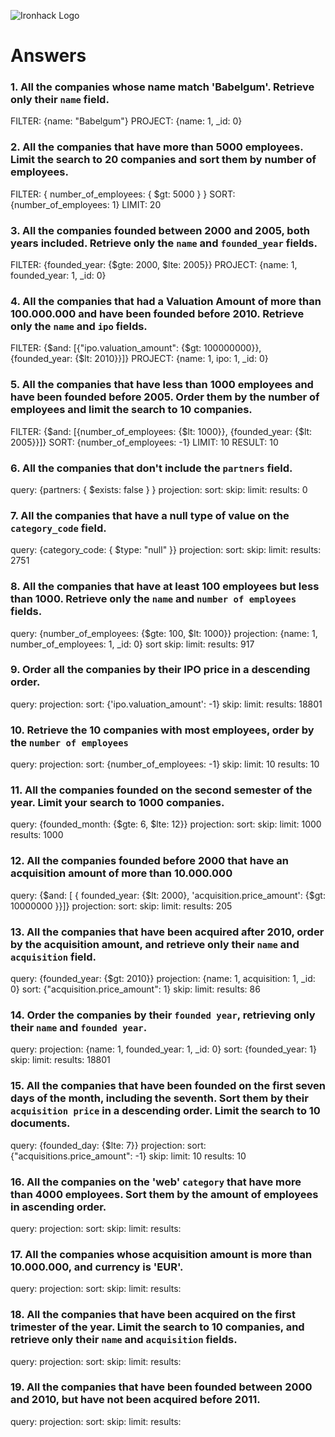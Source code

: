 ![Ironhack Logo](https://i.imgur.com/1QgrNNw.png)

# Answers  

### 1. All the companies whose name match 'Babelgum'. Retrieve only their `name` field.

FILTER: {name: "Babelgum"}
PROJECT: {name: 1, _id: 0}

### 2. All the companies that have more than 5000 employees. Limit the search to 20 companies and sort them by **number of employees**.

FILTER: { number_of_employees: { $gt: 5000 } }
SORT: {number_of_employees: 1}
LIMIT: 20

### 3. All the companies founded between 2000 and 2005, both years included. Retrieve only the `name` and `founded_year` fields.

FILTER: {founded_year: {$gte: 2000, $lte: 2005}}
PROJECT: {name: 1, founded_year: 1, _id: 0}

### 4. All the companies that had a Valuation Amount of more than 100.000.000 and have been founded before 2010. Retrieve only the `name` and `ipo` fields.

FILTER: {$and: [{"ipo.valuation_amount": {$gt: 100000000}}, {founded_year: {$lt: 2010}}]}
PROJECT: {name: 1, ipo: 1, _id: 0}

### 5. All the companies that have less than 1000 employees and have been founded before 2005. Order them by the number of employees and limit the search to 10 companies.

FILTER: {$and: [{number_of_employees: {$lt: 1000}}, {founded_year: {$lt: 2005}}]}
SORT: {number_of_employees: -1}
LIMIT: 10
RESULT: 10

### 6. All the companies that don't include the `partners` field.

query: {partners: { $exists: false } }
projection: 
sort:
skip:
limit:
results: 0

### 7. All the companies that have a null type of value on the `category_code` field.

query: {category_code: { $type: "null" }}
projection: 
sort:
skip:
limit:
results: 2751

### 8. All the companies that have at least 100 employees but less than 1000. Retrieve only the `name` and `number of employees` fields.

query: {number_of_employees: {$gte: 100, $lt: 1000}}
projection: {name: 1, number_of_employees: 1, _id: 0}
sort
skip:
limit:
results: 917

### 9. Order all the companies by their IPO price in a descending order.

query: 
projection: 
sort: {'ipo.valuation_amount': -1}
skip:
limit:
results: 18801

### 10. Retrieve the 10 companies with most employees, order by the `number of employees`

query: 
projection: 
sort: {number_of_employees: -1}
skip:
limit: 10
results: 10

### 11. All the companies founded on the second semester of the year. Limit your search to 1000 companies.

query: {founded_month: {$gte: 6, $lte: 12}}
projection: 
sort:
skip:
limit: 1000
results: 1000

### 12. All the companies founded before 2000 that have an acquisition amount of more than 10.000.000

query: {$and: [ { founded_year: {$lt: 2000}, 'acquisition.price_amount': {$gt: 10000000 }}]}
projection: 
sort:
skip:
limit:
results: 205

### 13. All the companies that have been acquired after 2010, order by the acquisition amount, and retrieve only their `name` and `acquisition` field.

query: {founded_year: {$gt: 2010}}
projection: {name: 1, acquisition: 1, _id: 0}
sort: {"acquisition.price_amount": 1}
skip:
limit:
results: 86

### 14. Order the companies by their `founded year`, retrieving only their `name` and `founded year`.

query: 
projection: {name: 1, founded_year: 1, _id: 0}
sort: {founded_year: 1}
skip:
limit:
results: 18801

### 15. All the companies that have been founded on the first seven days of the month, including the seventh. Sort them by their `acquisition price` in a descending order. Limit the search to 10 documents.

query: {founded_day: {$lte: 7}}
projection: 
sort: {"acquisitions.price_amount": -1}
skip:
limit: 10
results: 10

### 16. All the companies on the 'web' `category` that have more than 4000 employees. Sort them by the amount of employees in ascending order.

query: 
projection: 
sort:
skip:
limit:
results: 

### 17. All the companies whose acquisition amount is more than 10.000.000, and currency is 'EUR'.

query: 
projection: 
sort:
skip:
limit:
results: 

### 18. All the companies that have been acquired on the first trimester of the year. Limit the search to 10 companies, and retrieve only their `name` and `acquisition` fields.

query: 
projection: 
sort:
skip:
limit:
results: 

### 19. All the companies that have been founded between 2000 and 2010, but have not been acquired before 2011.

query: 
projection: 
sort:
skip:
limit:
results: 
